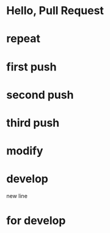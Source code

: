 # Hello, Pull Request
# repeat
# first push
# second push
# third push
# modify
# develop
new line


# for develop
